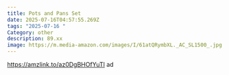 ```yaml
---
title: Pots and Pans Set
date: 2025-07-16T04:57:55.269Z
tags: "2025-07-16 "
Category: other
description: 89.xx
image: https://m.media-amazon.com/images/I/61atQRymbXL._AC_SL1500_.jpg
---
```

https://amzlink.to/az0DgBHOfYuTl ad